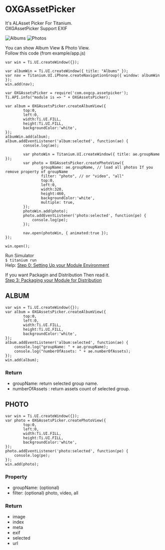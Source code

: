 OXGAssetPicker
==============
It's ALAsset Picker For Titanium.  
OXGAssetPicker Support EXIF

![Albums](https://github.com/hiphapis/OXGAssetsPicker/blob/master/screenshots/albums.png?raw=true)
![Photos](https://github.com/hiphapis/OXGAssetsPicker/blob/master/screenshots/photos.png?raw=true)

You can show Album View & Photo View.  
Follow this code (from example/app.js)

	var win = Ti.UI.createWindow({});

	var albumWin = Ti.UI.createWindow({ title: "Albums" });
	var nav = Titanium.UI.iPhone.createNavigationGroup({ window: albumWin });
	win.add(nav);

	var OXGAssetsPicker = require('com.oxgcp.assetpicker');
	Ti.API.info("module is => " + OXGAssetsPicker);

	var album = OXGAssetsPicker.createAlbumView({
			top:0,
			left:0,
			width:Ti.UI.FILL,
			height:Ti.UI.FILL,
			backgroundColor:'white',
	});
	albumWin.add(album);
	album.addEventListener('album:selected', function(ae) {
			console.log(ae);

			var photoWin = Titanium.UI.createWindow({ title: ae.groupName });
			var photo = OXGAssetsPicker.createPhotoView({
					groupName: ae.groupName, // load all photos If you remove property of groupName
					filter: "photo", // or "video", "all"
					top:0,
					left:0,
					width:320,
					height:460,
					backgroundColor:'white',
					multiple: true,
			});
			photoWin.add(photo);
			photo.addEventListener('photo:selected', function(pe) {
				console.log(pe);
			});
		
			nav.open(photoWin, { animated:true });
	});

	win.open();

Run Simulator  
`$ titanium run`  
Help: [Step 0: Setting Up your Module Environment](http://docs.appcelerator.com/titanium/latest/#!/guide/iOS_Module_Development_Guide-section-29004946_iOSModuleDevelopmentGuide-Step0%3ASettingUpyourModuleEnvironment)


If you want Packagin and Distribution Then read it.  
[Step 3: Packaging your Module for Distribution](http://docs.appcelerator.com/titanium/latest/#!/guide/iOS_Module_Development_Guide-section-29004946_iOSModuleDevelopmentGuide-Step3%3APackagingyourModuleforDistribution)


ALBUM
-----
	var win = Ti.UI.createWindow({});
	var album = OXGAssetsPicker.createAlbumView({
			top:0,
			left:0,
			width:Ti.UI.FILL,
			height:Ti.UI.FILL,
			backgroundColor:'white',
	});
	album.addEventListener('album:selected', function(ae) {
		console.log("groupName: " + ae.groupName);
		console.log("numberOfAssets: " + ae.numberOfAssets);
	});
	win.add(album);

### Return
- groupName: return selected group name.
- numberOfAssets : return assets count of selected group.

PHOTO
-----
	var win = Ti.UI.createWindow({});
	var photo = OXGAssetsPicker.createPhotoView({
			top:0,
			left:0,
			width:Ti.UI.FILL,
			height:Ti.UI.FILL,
			backgroundColor:'white',
	});
	photo.addEventListener('photo:selected', function(pe) {
		console.log(pe);
	});
	win.add(photo);

### Property
- groupName: (optional)
- filter: (optional) photo, video, all

### Return
- image
- index
- meta
 - exif
- selected
- url
